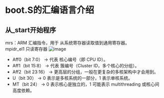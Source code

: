 # boot.S的汇编语言介绍
## 从_start开始程序
mrs：ARM 汇编指令，用于 从系统寄存器读取值到通用寄存器。  
mpidr_el1 只读寄存器
![image](https://github.com/user-attachments/assets/d1a469f0-f6cf-4ea9-bfd0-78655ad107d9)
- Aff0（bit 7:0） → 代表 核心编号（即 CPU ID）。
- Aff1（bit 15:8） → 代表 簇编号（Cluster ID，多个核心的分组）。
- Aff2（bit 23:16） → 更高层的分组，一般在更复杂的多核架构中才会用到。
- U（bit 30） → 0 表示是多核系统的一部分，1 表示单核系统。
- MT（bit 24） → 0 表示核心是独立的，1 可能表示 multithreading 或核心间高度依赖。
